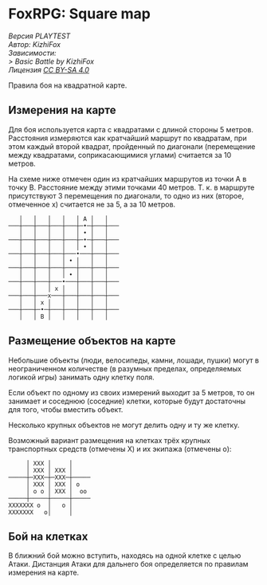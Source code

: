 # FoxRPG: Square map

*Версия PLAYTEST*  
*Автор: KizhiFox*  
*Зависимости:*  
*> Basic Battle by KizhiFox*  
*Лицензия [CC BY⁠-⁠SA 4⁠.⁠0](https://creativecommons.org/licenses/by-sa/4.0/)*

Правила боя на квадратной карте.

## Измерения на карте

Для боя используется карта с квадратами с длиной стороны 5 метров. Расстояния измеряются как кратчайший маршрут по квадратам, при этом каждый второй квадрат, пройденный по диагонали (перемещение между квадратами, соприкасающимися углами) считается за 10 метров.

На схеме ниже отмечен один из кратчайших маршрутов из точки A в точку B. Расстояние между этими точками 40 метров. Т. к. в маршруте присутствуют 3 перемещения по диагонали, то одно из них (второе, отмеченное x) считается не за 5, а за 10 метров.

```
   │   │   │   │   │ A │   │
───┼───┼───┼───┼───┼─•─┼───┼───
   │   │   │   │   │ • │   │
───┼───┼───┼───┼───┼─•─┼───┼───
   │   │   │   │   │ • │   │
───┼───┼───┼───┼───•───┼───┼───
   │   │   │   │ • │   │   │
───┼───┼───┼───┼───┼───┼───┼───
   │   │   │   │ • │   │   │
───┼───┼───┼───•───┼───┼───┼───
   │   │   │ x │   │   │   │
───┼───┼───x───┼───┼───┼───┼───
   │   │ x │   │   │   │   │
───┼───┼─•─┼───┼───┼───┼───┼───
   │   │ B │   │   │   │   │

```

## Размещение объектов на карте

Небольшие объекты (люди, велосипеды, камни, лошади, пушки) могут в неограниченном количестве (в разумных пределах, определяемых логикой игры) занимать одну клетку поля.

Если объект по одному из своих измерений выходит за 5 метров, то он занимает и соседнюю (соседние) клетки, которые будут достаточны для того, чтобы вместить объект.

Несколько крупных объектов не могут делить одну и ту же клетку.

Возможный вариант размещения на клетках трёх крупных транспортных средств (отмечены X) и их экипажа (отмечены o):

```
     │ XXX │     │
     │ XXX │ XXX │
─────┼─XXX─┼─XXX─┼─────
     │ XXX │ XXX │ o
     │ o o │ XXX │  oo
─────┼─────┼─────┼─────
XXXXXXX o  │   o │
XXXXXXX   o│     │
```

## Бой на клетках

В ближний бой можно вступить, находясь на одной клетке с целью Атаки. Дистанция Атаки для дальнего боя определяется по правилам измерения на карте.
